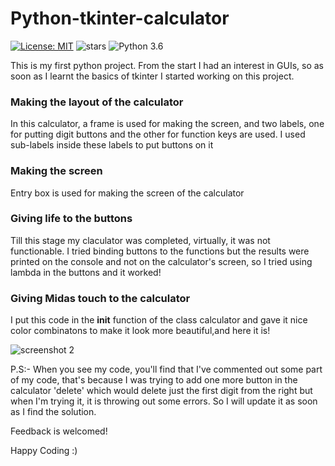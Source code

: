 # Python-tkinter-calculator
[![License: MIT](https://img.shields.io/badge/License-MIT-yellow.svg)](https://opensource.org/licenses/MIT)
![stars](https://img.shields.io/github/stars/sushantPatrikar/Python-tkinter-calculator.svg)
![Python 3.6](https://img.shields.io/badge/python-3.6-blue.svg)

This is my first python project. From the start I had an interest in GUIs, so as soon as I learnt the basics of tkinter I started working on this project.

### Making the layout of the calculator

In this calculator, a frame is used for making the screen, and two labels, one for putting digit buttons and the other for function keys are used. I used sub-labels inside these labels to put buttons on it

### Making the screen

Entry box is used for making the screen of the calculator

### Giving life to the buttons

Till this stage my claculator was completed, virtually, it was not functionable. I tried binding buttons to the functions but the results were printed on the console and not on the calculator's screen, so I tried using lambda in the buttons and it worked!

### Giving Midas touch to the calculator

I put this code in the __init__ function of the class calculator and gave it nice color combinatons to make it look more beautiful,and here it is!

![screenshot 2](https://user-images.githubusercontent.com/40419750/41705277-29414842-7556-11e8-8220-4b063cdadf11.png)

P.S:- When you see my code, you'll find that I've commented out some part of my code, that's because I was trying to add one more button in the calculator 'delete' which would delete just the first digit from the right but when I'm trying it, it is throwing out some errors.
So I will update it as soon as I find the solution.

Feedback is welcomed!

Happy Coding :)
